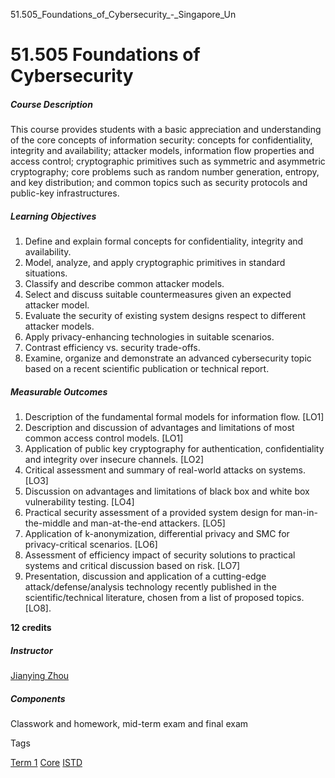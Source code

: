 51.505_Foundations_of_Cybersecurity_-_Singapore_Un



51.505 Foundations of Cybersecurity
===================================

##### **Course Description**

This course provides students with a basic appreciation and understanding of the core concepts of information security: concepts for confidentiality, integrity and availability; attacker models, information flow properties and access control; cryptographic primitives such as symmetric and asymmetric cryptography; core problems such as random number generation, entropy, and key distribution; and common topics such as security protocols and public-key infrastructures.

##### **Learning Objectives**

1. Define and explain formal concepts for confidentiality, integrity and availability.
2. Model, analyze, and apply cryptographic primitives in standard situations.
3. Classify and describe common attacker models.
4. Select and discuss suitable countermeasures given an expected attacker model.
5. Evaluate the security of existing system designs respect to different attacker models.
6. Apply privacy-enhancing technologies in suitable scenarios.
7. Contrast efficiency vs. security trade-offs.
8. Examine, organize and demonstrate an advanced cybersecurity topic based on a recent scientific publication or technical report.

##### **Measurable Outcomes**

1. Description of the fundamental formal models for information flow. [LO1]
2. Description and discussion of advantages and limitations of most common access control models. [LO1]
3. Application of public key cryptography for authentication, confidentiality and integrity over insecure channels. [LO2]
4. Critical assessment and summary of real-world attacks on systems. [LO3]
5. Discussion on advantages and limitations of black box and white box vulnerability testing. [LO4]
6. Practical security assessment of a provided system design for man-in-the-middle and man-at-the-end attackers. [LO5]
7. Application of k-anonymization, differential privacy and SMC for privacy-critical scenarios. [LO6]
8. Assessment of efficiency impact of security solutions to practical systems and critical discussion based on risk. [LO7]
9. Presentation, discussion and application of a cutting-edge attack/defense/analysis technology recently published in the scientific/technical literature, chosen from a list of proposed topics. [LO8].

**12 credits**

##### **Instructor**

[Jianying Zhou](/profile/zhou-jianying/)

##### **Components**

Classwork and homework, mid-term exam and final exam

Tags

[Term 1](/education/undergraduate/courses/?course-term=844)
[Core](/education/undergraduate/courses/?course-type=852)
[ISTD](/education/undergraduate/courses/?pillar-cluster=11)

